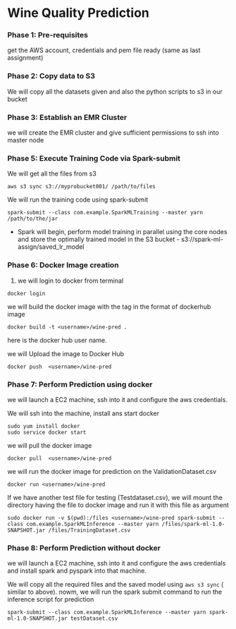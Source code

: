# Wine Quality Prediction

### Phase 1: Pre-requisites
get the AWS account, credentials and pem file ready (same as last assignment)

### Phase 2: Copy data to S3
We will copy all the datasets given and also the python scripts to s3 in our bucket

### Phase 3: Establish an EMR Cluster
we will create the EMR cluster and give sufficient permissions to ssh into master node

### Phase 5: Execute Training Code via Spark-submit
We will get all the files from s3
``` 
aws s3 sync s3://myprobucket001/ /path/to/files
```
We will run the training code using spark-submit
```
spark-submit --class com.example.SparkMLTraining --master yarn /path/to/the/jar
```
- Spark will begin, perform model training in parallel using the core nodes and store the optimally trained model in the S3 bucket - s3://spark-ml-assign/saved_lr_model

### Phase 6: Docker Image creation
1. we will login to docker from terminal
```
docker login
```
we will build the docker image with the tag in the format of dockerhub image
```
docker build -t <username>/wine-pred .
```
here <username> is the docker hub user name.

we will Upload the image to Docker Hub
```
docker push  <username>/wine-pred
```

### Phase 7: Perform Prediction using docker
we will launch a EC2 machine, ssh into it and configure the aws credentials.

We will ssh into the machine, install ans start docker
```
sudo yum install docker
sudo service docker start
```
we will pull the docker image 
```
docker pull  <username>/wine-pred
```
we will run the docker image for prediction on the ValidationDataset.csv
```
docker run <username>/wine-pred
```
If we have another test file for testing (Testdataset.csv), we will mount the directory having the file to docker image and run it with this file as argument
```
sudo docker run -v $(pwd):/files <username>/wine-pred spark-submit --class com.example.SparkMLInference --master yarn /files/spark-ml-1.0-SNAPSHOT.jar /files/TrainingDataset.csv
```

### Phase 8: Perform Prediction without docker
we will launch a EC2 machine, ssh into it and configure the aws credentials and install spark and pyspark into that machine.

We will copy all the required files and the saved model using ```aws s3 sync``` ( similar to above).
nowm, we will run the spark submit command to run the inference script for prediction
```
spark-submit --class com.example.SparkMLInference --master yarn spark-ml-1.0-SNAPSHOT.jar testDataset.csv
```

